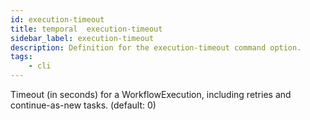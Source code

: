 ```yaml
---
id: execution-timeout
title: temporal  execution-timeout
sidebar_label: execution-timeout
description: Definition for the execution-timeout command option.
tags:
	- cli
---
```


Timeout (in seconds) for a WorkflowExecution, including retries and continue-as-new tasks. (default: 0)
